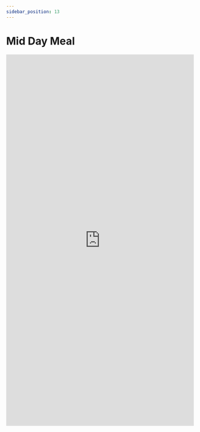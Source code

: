 ```yaml
---
sidebar_position: 13
---
```


# Mid Day Meal

<iframe 
  src="https://drive.google.com/file/d/146zUD6LMpxYYgkZ9aqWuc_SDfzGvi1ir/preview" 
  width="100%" 
  height="1000px"
  frameBorder="0">
</iframe>

